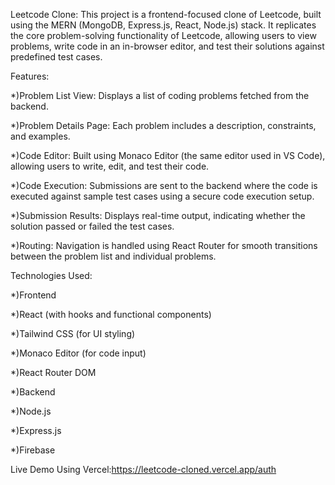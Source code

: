 Leetcode Clone:
This project is a frontend-focused clone of Leetcode, built using the MERN (MongoDB, Express.js, React, Node.js) stack. It replicates the core problem-solving functionality of Leetcode, allowing users to view problems, write code in an in-browser editor, and test their solutions against predefined test cases.

Features:


*)Problem List View: Displays a list of coding problems fetched from the backend.

*)Problem Details Page: Each problem includes a description, constraints, and examples.

*)Code Editor: Built using Monaco Editor (the same editor used in VS Code), allowing users to write, edit, and test their code.

*)Code Execution: Submissions are sent to the backend where the code is executed against sample test cases using a secure code execution setup.

*)Submission Results: Displays real-time output, indicating whether the solution passed or failed the test cases.

*)Routing: Navigation is handled using React Router for smooth transitions between the problem list and individual problems.

Technologies Used:

*)Frontend

*)React (with hooks and functional components)

*)Tailwind CSS (for UI styling)

*)Monaco Editor (for code input)

*)React Router DOM

*)Backend

*)Node.js

*)Express.js

*)Firebase


Live Demo Using Vercel:https://leetcode-cloned.vercel.app/auth

